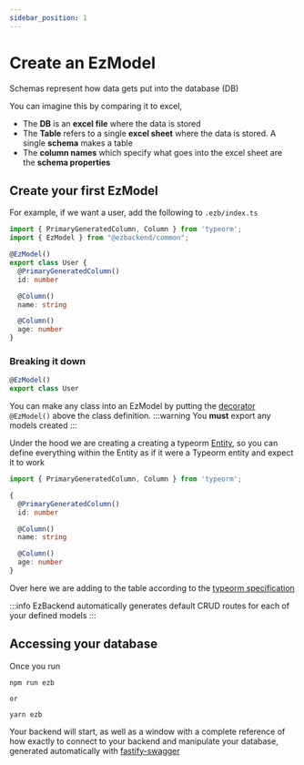 ```yaml
---
sidebar_position: 1
---
```


# Create an EzModel

Schemas represent how data gets put into the database (DB)

You can imagine this by comparing it to excel,

- The **DB** is an **excel file** where the data is stored
- The **Table** refers to a single **excel sheet** where the data is stored. A single **schema** makes a table
- The **column names** which specify what goes into the excel sheet are the **schema properties**

## Create your first EzModel

For example, if we want a user, add the following to `.ezb/index.ts`

```ts title=".ezb/index.ts"
import { PrimaryGeneratedColumn, Column } from 'typeorm';
import { EzModel } from "@ezbackend/common";

@EzModel()
export class User {
  @PrimaryGeneratedColumn()
  id: number

  @Column()
  name: string

  @Column()
  age: number
}
```

### Breaking it down

```ts
@EzModel()
export class User
```
You can make any class into an EzModel by putting the [decorator](https://fireship.io/lessons/ts-decorators-by-example/) `@EzModel()` above the class definition.
:::warning
You **must** export any models created
:::

Under the hood we are creating a creating a typeorm [Entity](https://typeorm.io/#/entities), so you can define everything within the Entity as if it were a Typeorm entity and expect it to work


```ts
import { PrimaryGeneratedColumn, Column } from 'typeorm';

{
  @PrimaryGeneratedColumn()
  id: number

  @Column()
  name: string

  @Column()
  age: number
}
```

Over here we are adding to the table according to the [typeorm specification](https://typeorm.io/#/undefined/adding-table-columns)

:::info
EzBackend automatically generates default CRUD routes for each of your defined models
:::

## Accessing your database

Once you run

```
npm run ezb

or

yarn ezb
```

Your backend will start, as well as a window with a complete reference of how exactly to connect to your backend and manipulate your database, generated automatically with [fastify-swagger](https://github.com/fastify/fastify-swagger)


<!-- TODO: Insert image of swagger CRUD -->